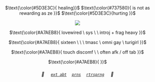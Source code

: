 <div align="center">
  
  $\text{\color{#5D3E3C}{ healing}}$ $\text{\color{#737580}{ is not as rewarding as ze }}$ $\text{\color{#5D3E3C}{hurting }}$

  [![](https://64.media.tumblr.com/5f0376d038d06f9c510cd79e565e7e8d/b990265224e053f4-66/s1280x1920/3cc7f183ffcb64307157ac47abdaec48c5496f02.gifv)](https://www.tumblr.com/strawberrysnipes/742945118883020800/heavymedic-rentry-graphics?source=share)

 $\text{\color{#A7AEB8}{ lovewired \ sys \ \ introj + frag heavy }}$

 $\text{\color{#A7AEB8}{ sixteen \ \ \ tmasc \ omni gay \ turigirl }}$

 $\text{\color{#A7AEB8}{ touch discomf \ \ often afk / off tab }}$

 $\text{\color{#A7AEB8}{ }}$

###### 🥩 ㅤ [`ext abt`](https://bundlrs.cc/artists) ㅤ[`prns`](https://pronouns.cc/@malewife) ㅤ[`rtrsprng`](https://retrospring.net/@benry) ㅤ 🥤
 
</div>
